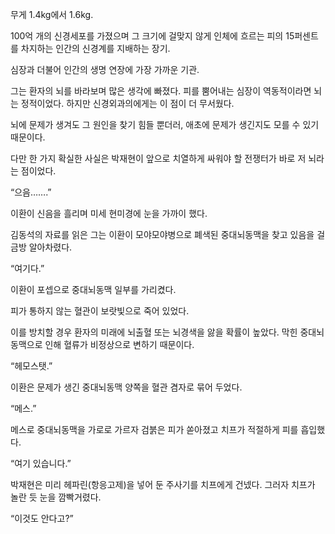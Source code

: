 무게 1.4kg에서 1.6kg.

100억 개의 신경세포를 가졌으며 그 크기에 걸맞지 않게 인체에 흐르는 피의 15퍼센트를 차지하는 인간의 신경계를 지배하는 장기.

심장과 더불어 인간의 생명 연장에 가장 가까운 기관.

그는 환자의 뇌를 바라보며 많은 생각에 빠졌다. 피를 뿜어내는 심장이 역동적이라면 뇌는 정적이었다. 하지만 신경외과의에게는 이 점이 더 무서웠다.

뇌에 문제가 생겨도 그 원인을 찾기 힘들 뿐더러, 애초에 문제가 생긴지도 모를 수 있기 때문이다.

다만 한 가지 확실한 사실은 박재현이 앞으로 치열하게 싸워야 할 전쟁터가 바로 저 뇌라는 점이었다.

“으음…….”

이환이 신음을 흘리며 미세 현미경에 눈을 가까이 했다.

김동석의 자료를 읽은 그는 이환이 모야모야병으로 폐색된 중대뇌동맥을 찾고 있음을 걸 금방 알아차렸다.

“여기다.”

이환이 포셉으로 중대뇌동맥 일부를 가리켰다.

피가 통하지 않는 혈관이 보랏빛으로 죽어 있었다.

이를 방치할 경우 환자의 미래에 뇌출혈 또는 뇌경색을 앓을 확률이 높았다. 막힌 중대뇌동맥으로 인해 혈류가 비정상으로 변하기 때문이다.

“헤모스탯.”

이환은 문제가 생긴 중대뇌동맥 양쪽을 혈관 겸자로 묶어 두었다.

“메스.”

메스로 중대뇌동맥을 가로로 가르자 검붉은 피가 쏟아졌고 치프가 적절하게 피를 흡입했다.

“여기 있습니다.”

박재현은 미리 헤파린(항응고제)을 넣어 둔 주사기를 치프에게 건넸다. 그러자 치프가 놀란 듯 눈을 깜빡거렸다.

“이것도 안다고?”